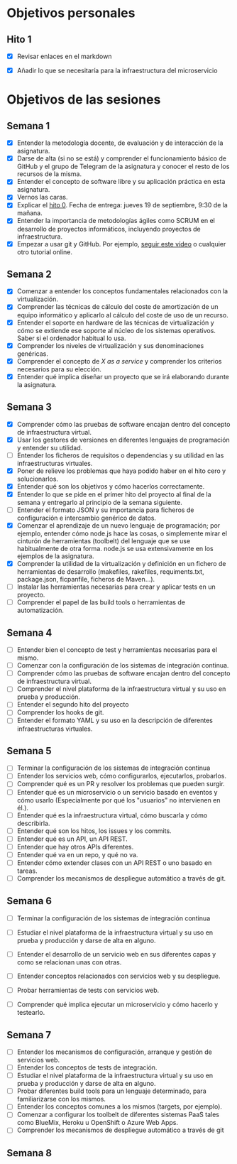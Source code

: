 # Objetivos personales

## Hito 1
  - [x] Revisar enlaces en el markdown
  - [x] Añadir lo que se necesitaría para la infraestructura del microservicio


# Objetivos de las sesiones

## Semana 1

  - [x] Entender la metodología docente, de evaluación y de interacción de la asignatura.
  - [x] Darse de alta (si no se está) y comprender el funcionamiento básico de GitHub y el
   grupo de Telegram de la asignatura y conocer el resto de los recursos de la misma.
  - [x] Entender el concepto de software libre y su aplicación práctica en esta asignatura.
  - [x] Vernos las caras.
  - [x] Explicar el
   [hito 0](http://jj.github.io/IV/documentos/proyecto/0.Repositorio). Fecha
   de entrega: jueves 19 de septiembre, 9:30 de la mañana.
   - [x] Entender la importancia de metodologías ágiles como SCRUM en el
   desarrollo de proyectos informáticos, incluyendo proyectos de
   infraestructura.
   - [x] Empezar a usar git y GitHub. Por ejemplo,
  [seguir este vídeo](https://www.youtube.com/watch?v=gmXyJI01qa8) o
   cualquier otro tutorial online.

## Semana 2
  - [x] Comenzar a entender los conceptos fundamentales relacionados con la virtualización.
  - [x] Comprender las técnicas de cálculo del coste de amortización de un equipo informático y aplicarlo al cálculo del coste de uso de un recurso.
  - [x] Entender el soporte en hardware de las técnicas de virtualización y cómo se extiende ese soporte al núcleo de los sistemas operativos. Saber si el ordenador habitual lo usa.
  - [x] Comprender los niveles de virtualización y sus denominaciones genéricas.
  - [x] Comprender el concepto de *X as a service* y comprender los criterios necesarios para su elección.
  - [x] Entender qué implica diseñar un proyecto que se irá elaborando durante la asignatura.

## Semana 3

  - [x] Comprender cómo las pruebas de software encajan dentro del concepto de infraestructura virtual.
  - [x] Usar los gestores de versiones en diferentes lenguajes de programación y entender su utilidad.
  - [ ] Entender los ficheros de requisitos o dependencias y su utilidad en las infraestructuras virtuales.
  - [x] Poner de relieve los problemas que haya podido haber en el hito cero y solucionarlos.
  - [x] Entender qué son los objetivos y cómo hacerlos correctamente.
  - [x] Entender lo que se pide en el primer hito del proyecto al final de la semana y entregarlo al principio de la semana siguiente.
  - [ ] Entender el formato JSON y su importancia para ficheros de configuración e intercambio genérico de datos.
  - [x] Comenzar el aprendizaje de un nuevo lenguaje de programación; por ejemplo, entender cómo node.js hace las cosas, o simplemente mirar el cinturón de herramientas (toolbelt) del lenguaje que se use habitualmente de otra forma. node.js se usa extensivamente en los ejemplos de la asignatura.
  - [x] Comprender la utilidad de la virtualización y definición en un fichero de herramientas de desarrollo (makefiles, rakefiles, requiments.txt, package.json, ficpanfile, ficheros de Maven...).
  - [ ] Instalar las herramientas necesarias para crear y aplicar tests en un proyecto.
  - [ ] Comprender el papel de las build tools o herramientas de automatización.

## Semana 4

  - [ ] Entender bien el concepto de test y herramientas necesarias para el mismo.
  - [ ] Comenzar con la configuración de los sistemas de integración continua.
  - [ ] Comprender cómo las pruebas de software encajan dentro del concepto de infraestructura virtual.
  - [ ] Comprender el nivel plataforma de la infraestructura virtual y su uso en prueba y producción.
  - [ ] Entender el segundo hito del proyecto
  - [ ] Comprender los hooks de git.
  - [ ] Entender el formato YAML y su uso en la descripción de diferentes infraestructuras virtuales.

## Semana 5


  - [ ] Terminar la configuración de los sistemas de integración continua
  - [ ] Entender los servicios web, cómo configurarlos, ejecutarlos, probarlos.
  - [ ] Comprender qué es un PR y resolver los problemas que pueden surgir.
  - [ ] Entender qué es un microservicio o un servicio basado en eventos y cómo usarlo (Especialmente por qué los "usuarios" no intervienen en él.).
  - [ ] Entender qué es la infraestructura virtual, cómo buscarla y cómo describirla.
  - [ ] Entender qué son los hitos, los issues y los commits.
  - [ ] Entender qué es un API, un API REST.
  - [ ] Entender que hay otros APIs diferentes.
  - [ ] Entender qué va en un repo, y qué no va.
  - [ ] Entender cómo extender clases con un API REST o uno basado en tareas.
  - [ ] Comprender los mecanismos de despliegue automático a través de git.

## Semana 6
  - [ ] Terminar la configuración de los sistemas de integración continua
  - [ ] Estudiar el nivel plataforma de la infraestructura virtual y su uso en prueba y producción y darse de alta en alguno.
  - [ ] Entender el desarrollo de un servicio web en sus diferentes capas y como se relacionan unas con otras.
  - [ ] Entender conceptos relacionados con servicios web y su despliegue.
  - [ ] Probar herramientas de tests con servicios web.
  - [ ] Comprender qué implica ejecutar un microservicio y cómo hacerlo y testearlo.


## Semana 7
  - [ ] Entender los mecanismos de configuración, arranque y gestión de servicios web.
  - [ ] Entender los conceptos de tests de integración.
  - [ ] Estudiar el nivel plataforma de la infraestructura virtual y su uso en prueba y producción y darse de alta en alguno.
  - [ ] Probar diferentes build tools para un lenguaje determinado, para familiarizarse con los mismos.
  - [ ] Entender los conceptos comunes a los mismos (targets, por ejemplo).
  - [ ] Comenzar a configurar los toolbelt de diferentes sistemas PaaS tales como BlueMix, Heroku u OpenShift o Azure Web Apps.
  - [ ] Comprender los mecanismos de despliegue automático a través de git

## Semana 8
